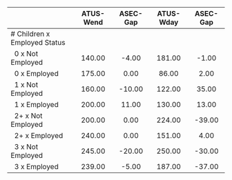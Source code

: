 
|                      |    ATUS-Wend |     ASEC-Gap |    ATUS-Wday |     ASEC-Gap |
| -------------------- | :----------: | :----------: | :----------: | :----------: |
| # Children x Employed Status |              |              |              |              |
| &nbsp;&nbsp;0 x Not Employed |       140.00 |        -4.00 |       181.00 |        -1.00 |
| &nbsp;&nbsp;0 x Employed |       175.00 |         0.00 |        86.00 |         2.00 |
| &nbsp;&nbsp;1 x Not Employed |       160.00 |       -10.00 |       122.00 |        35.00 |
| &nbsp;&nbsp;1 x Employed |       200.00 |        11.00 |       130.00 |        13.00 |
| &nbsp;&nbsp;2+ x Not Employed |       200.00 |         0.00 |       224.00 |       -39.00 |
| &nbsp;&nbsp;2+ x Employed |       240.00 |         0.00 |       151.00 |         4.00 |
| &nbsp;&nbsp;3 x Not Employed |       245.00 |       -20.00 |       250.00 |       -30.00 |
| &nbsp;&nbsp;3 x Employed |       239.00 |        -5.00 |       187.00 |       -37.00 |

